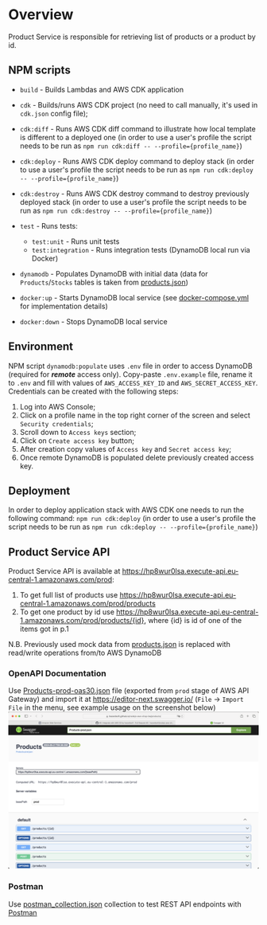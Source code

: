 # Overview

Product Service is responsible for retrieving list of products or a product by id.

## NPM scripts

- `build` - Builds Lambdas and AWS CDK application
- `cdk` - Builds/runs AWS CDK project (no need to call manually, it's used in `cdk.json` config file);

- `cdk:diff` - Runs AWS CDK diff command to illustrate how local template is different to a deployed one (in order to use a user's profile the script needs to be run as `npm run cdk:diff -- --profile={profile_name}`)

- `cdk:deploy` - Runs AWS CDK deploy command to deploy stack (in order to use a user's profile the script needs to be run as `npm run cdk:deploy -- --profile={profile_name}`)

- `cdk:destroy` - Runs AWS CDK destroy command to destroy previously deployed stack (in order to use a user's profile the script needs to be run as `npm run cdk:destroy -- --profile={profile_name}`)

- `test` - Runs tests:

  - `test:unit` - Runs unit tests
  - `test:integration` - Runs integration tests (DynamoDB local run via Docker)

- `dynamodb` - Populates DynamoDB with initial data (data for `Products`/`Stocks` tables is taken from [products.json](src/data/products.json))
- `docker:up` - Starts DynamoDB local service (see [docker-compose.yml](./docker-compose.yml) for implementation details)
- `docker:down` - Stops DynamoDB local service

## Environment

NPM script `dynamodb:populate` uses `.env` file in order to access DynamoDB (required for _**remote**_ access only).
Copy-paste `.env.example` file, rename it to `.env` and fill with values of `AWS_ACCESS_KEY_ID` and `AWS_SECRET_ACCESS_KEY`.
Credentials can be created with the following steps:

1. Log into AWS Console;
2. Click on a profile name in the top right corner of the screen and select `Security credentials`;
3. Scroll down to `Access keys` section;
4. Click on `Create access key` button;
5. After creation copy values of `Access key` and `Secret access key`;
6. Once remote DynamoDB is populated delete previously created access key.

## Deployment

In order to deploy application stack with AWS CDK one needs to run the following command:
`npm run cdk:deploy` (in order to use a user's profile the script needs to be run as `npm run cdk:deploy -- --profile={profile_name}`)

## Product Service API

Product Service API is available at https://hp8wur0lsa.execute-api.eu-central-1.amazonaws.com/prod:

1. To get full list of products use https://hp8wur0lsa.execute-api.eu-central-1.amazonaws.com/prod/products
2. To get one product by id use https://hp8wur0lsa.execute-api.eu-central-1.amazonaws.com/prod/products/{id}, where {id} is id of one of the items got in p.1

N.B. Previously used mock data from [products.json](src/data/products.json) is replaced with read/write operations from/to AWS DynamoDB

### OpenAPI Documentation

Use [Products-prod-oas30.json](./docs/Products-prod-oas30.json) file (exported from `prod` stage of AWS API Gateway) and import it at https://editor-next.swagger.io/ (`File` -> `Import File` in the menu, see example usage on the screenshot below)
![Imported openapi.yaml file](images/openapi-products.png)

### Postman

Use [postman_collection.json](./postman/postman_collection.json) collection to test REST API endpoints with [Postman](https://www.postman.com)
